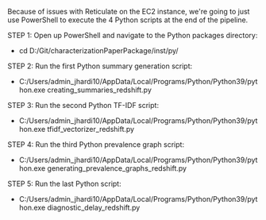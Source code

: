Because of issues with Reticulate on the EC2 instance, we're going to just use PowerShell to
execute the 4 Python scripts at the end of the pipeline.

STEP 1: Open up PowerShell and navigate to the Python packages directory:
  - cd D:/Git/characterizationPaperPackage/inst/py/

STEP 2: Run the first Python summary generation script:
  - C:/Users/admin_jhardi10/AppData/Local/Programs/Python/Python39/python.exe creating_summaries_redshift.py

STEP 3: Run the second Python TF-IDF script:
  - C:/Users/admin_jhardi10/AppData/Local/Programs/Python/Python39/python.exe tfidf_vectorizer_redshift.py

STEP 4: Run the third Python prevalence graph script:
  - C:/Users/admin_jhardi10/AppData/Local/Programs/Python/Python39/python.exe generating_prevalence_graphs_redshift.py

STEP 5: Run the last Python script:
  - C:/Users/admin_jhardi10/AppData/Local/Programs/Python/Python39/python.exe diagnostic_delay_redshift.py
